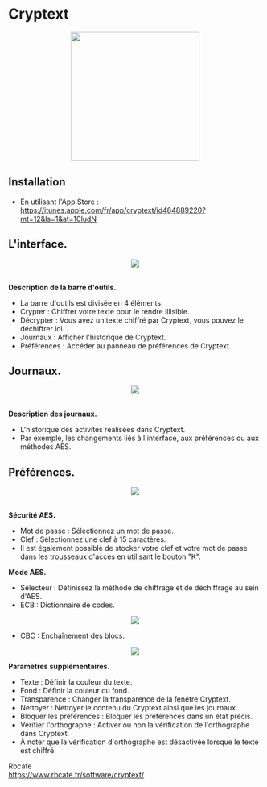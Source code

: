 <h1>Cryptext</h1>

<div align="center"><img src="https://user-images.githubusercontent.com/2713634/59831852-e7f18300-9342-11e9-92e7-50a1a1772539.png" width="256"></div>

<h2>Installation</h2>

- En utilisant l'App Store : https://itunes.apple.com/fr/app/cryptext/id484889220?mt=12&ls=1&at=10ludN

<h2>L'interface.</h2>

<div align="center"><img src="https://user-images.githubusercontent.com/2713634/59828502-78c46080-933b-11e9-9868-a361999abc03.png"></div>

<br/><b>Description de la barre d'outils.</b>

- La barre d'outils est divisée en 4 éléments.
- Crypter : Chiffrer votre texte pour le rendre illisible.
- Décrypter : Vous avez un texte chiffré par Cryptext, vous pouvez le déchiffrer ici.
- Journaux : Afficher l'historique de Cryptext.
- Préférences : Accéder au panneau de préférences de Cryptext.

<h2>Journaux.</h2>

<div align="center"><img src="https://user-images.githubusercontent.com/2713634/59828501-78c46080-933b-11e9-84eb-584a6db84d31.png"></div>

<br/><b>Description des journaux.</b>

- L'historique des activités réalisées dans Cryptext. 
- Par exemple, les changements liés à l'interface, aux préférences ou aux méthodes AES.

<h2>Préférences.</h2>

<div align="center"><img src="https://user-images.githubusercontent.com/2713634/59828290-f76cce00-933a-11e9-9f68-798fe1945a3a.png"></div>

<br/><b>Sécurité AES.</b>

- Mot de passe : Sélectionnez un mot de passe. 
- Clef : Sélectionnez une clef à 15 caractères. 
- Il est également possible de stocker votre clef et votre mot de passe dans les trousseaux d'accès en utilisant le bouton "K".

<b>Mode AES.</b>

- Sélecteur : Définissez la méthode de chiffrage et de déchiffrage au sein d'AES.
- ECB : Dictionnaire de codes.

<div align="center"><img src="https://user-images.githubusercontent.com/2713634/59828377-2aaf5d00-933b-11e9-9bd4-46313eda5698.png"></div>

- CBC : Enchaînement des blocs.

<div align="center"><img src="https://user-images.githubusercontent.com/2713634/59828343-153a3300-933b-11e9-8ebc-aa2e8efe9c27.png"></div>

<b>Paramètres supplémentaires.</b>

- Texte : Définir la couleur du texte.
- Fond : Définir la couleur du fond.
- Transparence : Changer la transparence de la fenêtre Cryptext.
- Nettoyer : Nettoyer le contenu du Cryptext ainsi que les journaux.
- Bloquer les préférences : Bloquer les préférences dans un état précis.
- Vérifier l'orthographe : Activer ou non la vérification de l'orthographe dans Cryptext. 
- À noter que la vérification d'orthographe est désactivée lorsque le texte est chiffré.

Rbcafe<br/>
https://www.rbcafe.fr/software/cryptext/
